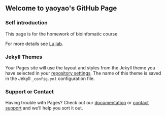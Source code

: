 ## Welcome to yaoyao's GitHub Page


### Self introduction

This page is for the homework of bioinfomatic course


For more details see [Lu lab](https://lulab.github.io/).

### Jekyll Themes

Your Pages site will use the layout and styles from the Jekyll theme you have selected in your [repository settings](https://github.com/yaoyao316/yaoyao316.github.io/settings). The name of this theme is saved in the Jekyll `_config.yml` configuration file.

### Support or Contact

Having trouble with Pages? Check out our [documentation](https://help.github.com/categories/github-pages-basics/) or [contact support](https://github.com/contact) and we’ll help you sort it out.
